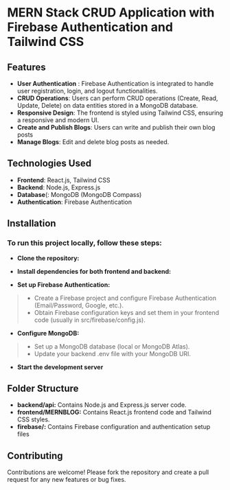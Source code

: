 # MERN Stack CRUD Application with Firebase Authentication and Tailwind CSS

## Features
- **User Authentication** : Firebase Authentication is integrated to handle user registration, login, and logout functionalities.
- **CRUD Operations**: Users can perform CRUD operations (Create, Read, Update, Delete) on data entities stored in a MongoDB database.
- **Responsive Design**: The frontend is styled using Tailwind CSS, ensuring a responsive and modern UI.
- **Create and Publish Blogs**: Users can write and publish their own blog posts
- **Manage Blogs**: Edit and delete blog posts as needed.

## Technologies Used
- **Frontend**: React.js, Tailwind CSS
- **Backend**: Node.js, Express.js
- **Database**(: MongoDB (MongoDB Compass)
- **Authentication**: Firebase Authentication
  
## Installation
### To run this project locally, follow these steps:

- **Clone the repository:**
  
- **Install dependencies for both frontend and backend:**
  
- **Set up Firebase Authentication:**
> - Create a Firebase project and configure Firebase Authentication 	(Email/Password, Google, etc.).
> - Obtain Firebase configuration keys and set them in your frontend code 	(usually in src/firebase/config.js).
  
- **Configure MongoDB:**
> - Set up a MongoDB database (local or MongoDB Atlas).
> - Update your backend .env file with your MongoDB URI.
  
- **Start the development server**
  
## Folder Structure
- **backend/api:**            Contains Node.js and Express.js server code.
- **frontend/MERNBLOG:**      Contains React.js frontend code and Tailwind CSS 	styles.
- **firebase/:**              Contains Firebase configuration and authentication setup files
  
## Contributing

Contributions are welcome! Please fork the repository and create a pull request for any new features or bug fixes.

